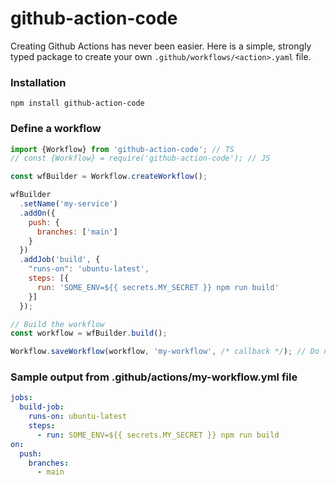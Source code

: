# github-action-code

Creating Github Actions has never been easier. Here is a simple, strongly typed package to create your own `.github/workflows/<action>.yaml` file.

### Installation
```shell
npm install github-action-code
```
### Define a workflow
```js
import {Workflow} from 'github-action-code'; // TS
// const {Workflow} = require('github-action-code'); // JS

const wfBuilder = Workflow.createWorkflow();

wfBuilder
  .setName('my-service')
  .addOn({
    push: {
      branches: ['main']
    }
  })
  .addJob('build', {
    "runs-on": 'ubuntu-latest',
    steps: [{
      run: 'SOME_ENV=${{ secrets.MY_SECRET }} npm run build'
    }]
  });

// Build the workflow
const workflow = wfBuilder.build();

Workflow.saveWorkflow(workflow, 'my-workflow', /* callback */); // Do not add the extension .yml/.yaml
```
### Sample output from .github/actions/my-workflow.yml file
```yaml
jobs:
  build-job:
    runs-on: ubuntu-latest
    steps:
      - run: SOME_ENV=${{ secrets.MY_SECRET }} npm run build
on:
  push:
    branches:
      - main
```

